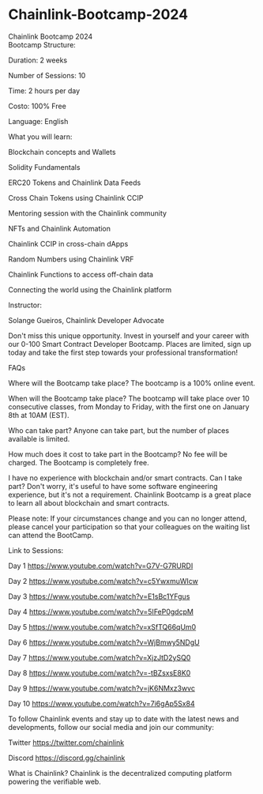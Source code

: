 # Chainlink-Bootcamp-2024
Chainlink Bootcamp 2024<br>
Bootcamp Structure:

​Duration: 2 weeks

​Number of Sessions: 10

​Time: 2 hours per day

​Costo: 100% Free

​Language: English

​What you will learn:

​Blockchain concepts and Wallets

​Solidity Fundamentals

​ERC20 Tokens and Chainlink Data Feeds

​Cross Chain Tokens using Chainlink CCIP

​Mentoring session with the Chainlink community

​NFTs and Chainlink Automation

​Chainlink CCIP in cross-chain dApps

​Random Numbers using Chainlink VRF

​Chainlink Functions to access off-chain data

​Connecting the world using the Chainlink platform

​Instructor:

​Solange Gueiros, Chainlink Developer Advocate

​Don't miss this unique opportunity. Invest in yourself and your career with our 0-100 Smart Contract Developer Bootcamp. Places are limited, sign up today and take the first step towards your professional transformation!

FAQs

​Where will the Bootcamp take place?
The bootcamp is a 100% online event.

​When will the Bootcamp take place?
The bootcamp will take place over 10 consecutive classes, from Monday to Friday, with the first one on January 8th at 10AM (EST).

​Who can take part?
Anyone can take part, but the number of places available is limited.

​How much does it cost to take part in the Bootcamp?
No fee will be charged. The Bootcamp is completely free.

​I have no experience with blockchain and/or smart contracts. Can I take part?
Don't worry, it's useful to have some software engineering experience, but it's not a requirement. Chainlink Bootcamp is a great place to learn all about blockchain and smart contracts.

​Please note: If your circumstances change and you can no longer attend, please cancel your participation so that your colleagues on the waiting list can attend the BootCamp.

Link to Sessions:

Day 1
https://www.youtube.com/watch?v=G7V-G7RURDI

​Day 2
https://www.youtube.com/watch?v=c5YwxmuWIcw

​Day 3
https://www.youtube.com/watch?v=E1sBc1YFgus

​Day 4
https://www.youtube.com/watch?v=5IFeP0gdcpM

​Day 5
https://www.youtube.com/watch?v=xSfTQ66qUm0

​Day 6
https://www.youtube.com/watch?v=WjBmwy5NDgU

​Day 7
https://www.youtube.com/watch?v=XjzJtD2ySQ0

​Day 8
https://www.youtube.com/watch?v=-tBZsxsE8K0

​Day 9
https://www.youtube.com/watch?v=jK6NMxz3wvc

​Day 10
https://www.youtube.com/watch?v=7i6gAp5Sx84

​To follow Chainlink events and stay up to date with the latest news and developments, follow our social media and join our community:

​Twitter
https://twitter.com/chainlink

​Discord
https://discord.gg/chainlink

​What is Chainlink?
Chainlink is the decentralized computing platform powering the verifiable web.
